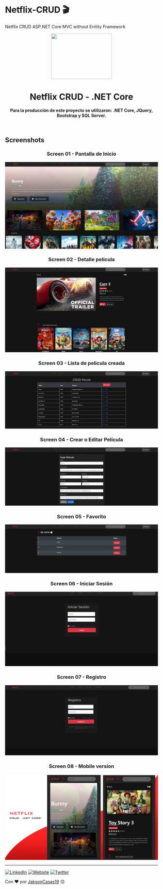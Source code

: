 # Netflix-CRUD 🎬
Netflix CRUD ASP.NET Core MVC without Enitity Framework


<div align="center">
	<img src="https://elparche.co/wp-content/uploads/2018/05/netflix-n-logo-png.png" width="200" height="150">
	<h1>Netflix CRUD - .NET Core</h1>
	<p>
		<b>Para la producción de este proyecto se utilizaron: .NET Core, JQuery, Bootstrap y SQL Server.</b>
	</p>
	<br>

</div>




## Screenshots
<h3 align="center"><strong>Screen 01 - Pantalla de Inicio</strong></h3>

![Netflix](img/Home_Pelicula.png)

<h3 align="center"><strong>Screen 02 - Detalle película</strong></h3>

![Netflix](img/Detalle_Pelicula.png)

<h3 align="center"><strong>Screen 03 - Lista de pelicula creada</strong></h3>

![Netflix](img/CRUD_Pelicula.png)

<h3 align="center"><strong>Screen 04 - Crear o Editar Película</strong></h3>

![Netflix](img/Crear_Pelicula.png)


<h3 align="center"><strong>Screen 05 - Favorito</strong></h3>

![Netflix](img/Favorito_Pelicula.png)

<h3 align="center"><strong>Screen 06 - Iniciar Sesión</strong></h3>

![Netflix](img/Login_Pelicula.png)

<h3 align="center"><strong>Screen 07 - Registro</strong></h3>

![Netflix](img/Registro_Pelicula.png)

<h3 align="center"><strong>Screen 08 - Mobile version</strong></h3>

![Netflix](img/MobileNet_Pelicula.png)


***

[![LinkedIn](https://img.shields.io/badge/-LinkedIn-0e76a8)](https://www.linkedin.com/in/jakson-sanchez-casas-ba6a1318b/)
[![Website](https://img.shields.io/badge/-Website-ff7c55)](http://jaksoncasas.com)
[![Twitter](https://img.shields.io/badge/-Twitter-1DA1F2)](https://twitter.com/Jakson_casas)

Con ❤️ por [JaksonCasas19](https://github.com/JaksonCasas19) 😊
